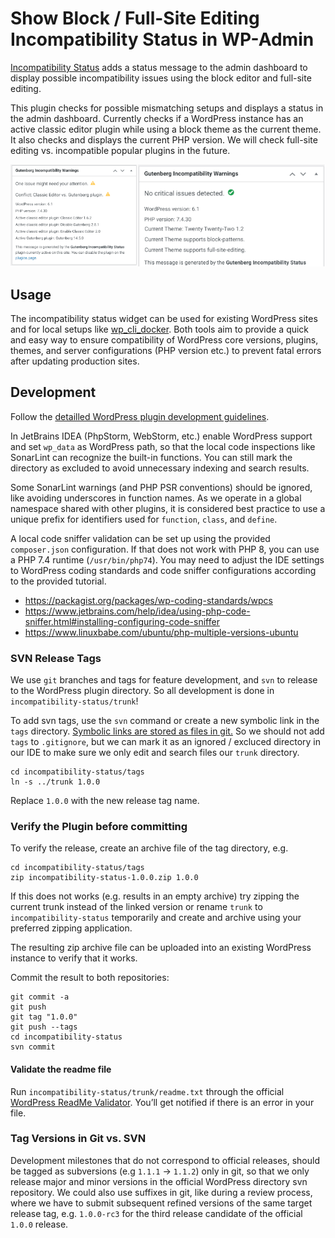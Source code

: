 # Show Block / Full-Site Editing Incompatibility Status in WP-Admin

[Incompatibility Status](https://wordpress.org/plugins/incompatibility-status/)  adds a status message to the admin dashboard to display possible incompatibility issues using the block editor and full-site editing.

This plugin checks for possible mismatching setups and displays a status in the admin dashboard. Currently checks if a WordPress instance has an active classic editor plugin while using a block theme as the current theme. It also checks and displays the current PHP version. We will check full-site editing vs. incompatible popular plugins in the future.

![Screenshot collage](incompatibility-status/assets/banner-772x250.png)

## Usage

The incompatibility status widget can be used for existing WordPress sites and for local setups like [wp_cli_docker](https://github.com/openmindculture/wp_cli_docker). Both tools aim to provide a quick and easy way to ensure compatibility of WordPress core versions, plugins, themes, and server configurations (PHP version etc.) to prevent fatal errors after updating production sites.

## Development

Follow the [detailled WordPress plugin development guidelines](https://developer.wordpress.org/plugins/wordpress-org/detailed-plugin-guidelines/).

In JetBrains IDEA (PhpStorm, WebStorm, etc.) enable WordPress support and set `wp_data` as WordPress path, so that the local code inspections like SonarLint can recognize the built-in functions. You can still mark the directory as excluded to avoid unnecessary indexing and search results.

Some SonarLint warnings (and PHP PSR conventions) should be ignored, like avoiding underscores in function names. As we operate in a global namespace shared with other plugins, it is considered best practice to use a unique prefix for identifiers used for `function`, `class`, and `define`.

A local code sniffer validation can be set up using the provided `composer.json` configuration. If that does not work with PHP 8, you can use a PHP 7.4 runtime (`/usr/bin/php74`). You may need to adjust the IDE settings to WordPress coding standards and code sniffer configurations according to the provided tutorial.

- https://packagist.org/packages/wp-coding-standards/wpcs
- https://www.jetbrains.com/help/idea/using-php-code-sniffer.html#installing-configuring-code-sniffer
- https://www.linuxbabe.com/ubuntu/php-multiple-versions-ubuntu

### SVN Release Tags

We use `git` branches and tags for feature development, and `svn` to release to the WordPress plugin directory. So all development is done in `incompatibility-status/trunk`!

To add svn tags, use the `svn` command or create a new symbolic link in the `tags` directory. [Symbolic links are stored as files in git.](https://stackoverflow.com/questions/954560/how-does-git-handle-symbolic-links) So we should not add `tags` to `.gitignore`, but we can mark it as an ignored / excluced directory in our IDE to make sure we only edit and search files our `trunk` directory.

```
cd incompatibility-status/tags
ln -s ../trunk 1.0.0
```

Replace `1.0.0` with the new release tag name.

### Verify the Plugin before committing

To verify the release, create an archive file of the tag directory, e.g.

```
cd incompatibility-status/tags
zip incompatibility-status-1.0.0.zip 1.0.0
```

If this does not works (e.g. results in an empty archive) try zipping the current trunk instead of the linked version or rename `trunk` to `incompatibility-status` temporarily and create and archive using your preferred zipping application.

The resulting zip archive file can be uploaded into an existing WordPress instance to verify that it works.

Commit the result to both repositories:

```
git commit -a
git push
git tag "1.0.0"
git push --tags
cd incompatibility-status
svn commit
```

#### Validate the readme file

Run `incompatibility-status/trunk/readme.txt` through the official [WordPress ReadMe Validator](https://wordpress.org/plugins/developers/readme-validator/). You’ll get notified if there is an error in your file.

### Tag Versions in Git vs. SVN

Development milestones that do not correspond to official releases, should be tagged as subversions (e.g `1.1.1` -> `1.1.2`) only in git, so that we only release major and minor versions in the official WordPress directory svn repository. We could also use suffixes in git, like during a review process, where we have to submit subsequent refined versions of the same target release tag, e.g. `1.0.0-rc3` for the third release candidate of the official `1.0.0` release.
